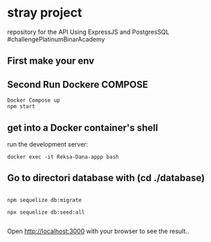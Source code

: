 # stray project

repository for the API Using ExpressJS and PostgresSQL #challengePlatinumBinarAcademy

## First make your env

## Second Run Dockere COMPOSE

```
Docker Compose up
npm start
```

## get into a Docker container's shell
run the development server:

```
docker exec -it Reksa-Dana-appp bash

```


## Go to directori database with (cd ./database)

```

npm sequelize db:migrate

npx sequelize db:seed:all


```


Open [http://localhost:3000](http://localhost:3000) with your browser to see the result..

